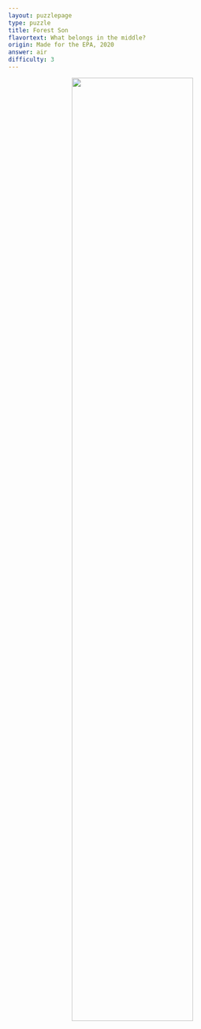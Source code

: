 ```yaml
---
layout: puzzlepage
type: puzzle
title: Forest Son
flavortext: What belongs in the middle?
origin: Made for the EPA, 2020
answer: air
difficulty: 3
---
```


<p align="center">
<img src="{{site.imgurl}}/forestson.png" width="70%" />
</p>

